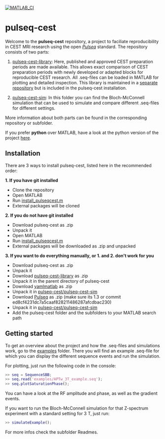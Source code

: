 [![MATLAB_CI](https://github.com/kherz/pulseq-cest/actions/workflows/ci.yml/badge.svg)](https://github.com/kherz/pulseq-cest/blob/master/.github/workflows/ci.yml)

# pulseq-cest

Welcome to the **pulseq-cest** repository, a project to faciliate reproducibility in CEST MRI research using the open [*Pulseq*](https://pulseq.github.io/) standard. The repository consists of two parts:
1. [pulseq-cest-library](https://github.com/kherz/pulseq-cest-library): 
Here, published and approved CEST preparation periods are made available.
This allows exact comparison of CEST preparation periods with newly developed or adapted blocks for reproducible CEST research. All .seq-files can be loaded in MATLAB for plotting and detailed inspection. This library is maintained in a [separate repository](https://github.com/kherz/pulseq-cest-library) but is included in the pulseq-cest installation.

2. [pulseq-cest-sim](pulseq-cest-sim): In this folder you can find the  Bloch-McConnell simulation that can be used to simulate and compare different .seq-files for different settings.

More information about both parts can be found in the corresponding repository or subfolder. 

If you prefer **python** over MATLAB, have a look at the python version of the project [here](https://github.com/KerstinHut/pypulseq-cest).

## Installation

There are 3 ways to install pulseq-cest, listed here in the recommended order:

**1. If you have git installed**
* Clone the repository 
* Open MATLAB
* Run [install_pulseqcest.m](install_pulseqcest.m)
* External packages will be cloned 

**2. If you do not have git installed**
* Download pulseq-cest as .zip 
* Unpack it
* Open MATLAB
* Run [install_pulseqcest.m](install_pulseqcest.m)
* External packages will be downloaded as .zip and unpacked

**3. If you want to do everything manually, or 1. and 2. don't work for you**
* Download pulseq-cest as .zip 
* Unpack it
* Download [pulseq-cest-library](https://github.com/kherz/pulseq-cest-library) as .zip 
* Unpack it in the parent directory of pulseq-cest
* Download [yamlmatlab](https://github.com/ewiger/yamlmatlab) as .zip
* Unpack it in [pulseq-cest/pulseq-cest-sim](pulseq-cest-sim)
* Download [Pulseq](https://github.com/pulseq/pulseq/releases/tag/v1.3.1) as .zip  (make sure its 1.3 or commit ed8cf4231dc7a5caaf828211486287afcdbac230)
* Unpack it in [pulseq-cest/pulseq-cest-sim](pulseq-cest-sim)
* Add the pulseq-cest folder and the subfolders to your MATLAB search path

## Getting started
To get an overview about the project and how the .seq-files and simulations work, go to the [examples](examples) folder.
There you will find an example .seq-file for which you can display the different sequence events and run the simulation.

For plotting, just run the following code in the console:
```Matlab
>> seq = SequenceSBB;
>> seq.read('examples/APTw_3T_example.seq');
>> seq.plotSaturationPhase();
```
You can have a look at the RF amplitude and phase, as well as the gradient events.

If you want to run the Bloch-McConnell simulation for that Z-spectrum experiment with a standard setting for 3 T, just run:
```Matlab
>> simulateExample();
```

For more infos check the subfolder Readmes.


